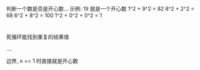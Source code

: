 判断一个数是否是开心数...
示例:
19 就是一个开心数
1^2 + 9^2 = 82
8^2 + 2^2 = 68
6^2 + 8^2 = 100
1^2 + 0^2 + 0^2 = 1



#
死循环能找到重复的结果值

....

边界, n == 1 时直接就是开心数
